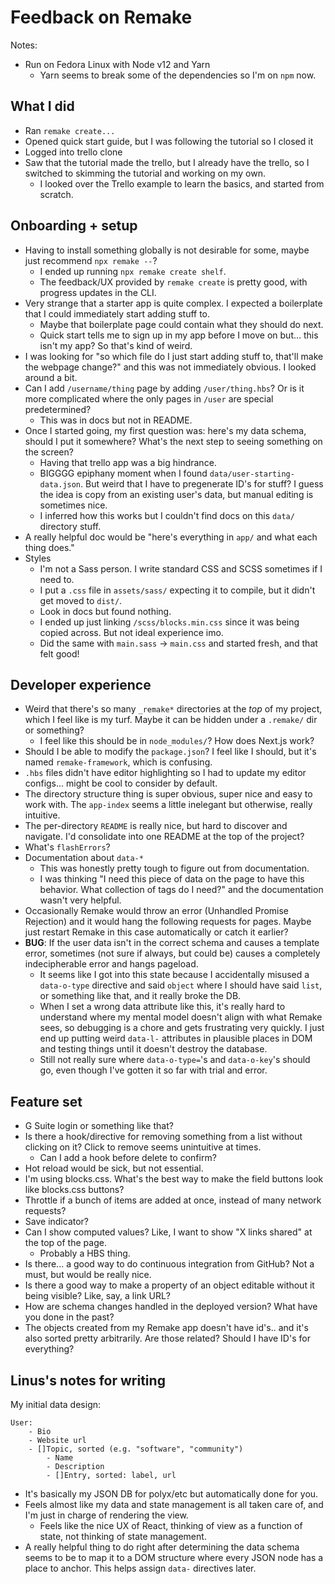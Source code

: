 # Feedback on Remake

Notes:

- Run on Fedora Linux with Node v12 and Yarn
    - Yarn seems to break some of the dependencies so I'm on `npm` now.

## What I did

- Ran `remake create...`
- Opened quick start guide, but I was following the tutorial so I closed it
- Logged into trello clone
- Saw that the tutorial made the trello, but I already have the trello, so I switched to skimming the tutorial and working on my own.
    - I looked over the Trello example to learn the basics, and started from scratch.

## Onboarding + setup

- Having to install something globally is not desirable for some, maybe just recommend `npx remake --`?
    - I ended up running `npx remake create shelf`.
    - The feedback/UX provided by `remake create` is pretty good, with progress updates in the CLI.
- Very strange that a starter app is quite complex. I expected a boilerplate that I could immediately start adding stuff to.
    - Maybe that boilerplate page could contain what they should do next.
    - Quick start tells me to sign up in my app before I move on but... this isn't my app? So that's kind of weird.
- I was looking for "so which file do I just start adding stuff to, that'll make the webpage change?" and this was not immediately obvious. I looked around a bit.
- Can I add `/username/thing` page by adding `/user/thing.hbs`? Or is it more complicated where the only pages in `/user` are special predetermined?
    - This was in docs but not in README.
- Once I started going, my first question was: here's my data schema, should I put it somewhere? What's the next step to seeing something on the screen?
    - Having that trello app was a big hindrance.
    - BIGGGG epiphany moment when I found `data/user-starting-data.json`. But weird that I have to pregenerate ID's for stuff? I guess the idea is copy from an existing user's data, but manual editing is sometimes nice.
    - I inferred how this works but I couldn't find docs on this `data/` directory stuff.
- A really helpful doc would be "here's everything in `app/` and what each thing does."
- Styles
    - I'm not a Sass person. I write standard CSS and SCSS sometimes if I need to.
    - I put a `.css` file in `assets/sass/` expecting it to compile, but it didn't get moved to `dist/`.
    - Look in docs but found nothing.
    - I ended up just linking `/scss/blocks.min.css` since it was being copied across. But not ideal experience imo.
    - Did the same with `main.sass` -> `main.css` and started fresh, and that felt good!

## Developer experience

- Weird that there's so many `_remake*` directories at the _top_ of my project, which I feel like is my turf. Maybe it can be hidden under a `.remake/` dir or something?
    - I feel like this should be in `node_modules/`? How does Next.js work?
- Should I be able to modify the `package.json`? I feel like I should, but it's named `remake-framework`, which is confusing.
- `.hbs` files didn't have editor highlighting so I had to update my editor configs... might be cool to consider by default.
- The directory structure thing is super obvious, super nice and easy to work with. The `app-index` seems a little inelegant but otherwise, really intuitive.
- The per-directory `README` is really nice, but hard to discover and navigate. I'd consolidate into one README at the top of the project?
- What's `flashErrors`?
- Documentation about `data-*`
    - This was honestly pretty tough to figure out from documentation.
    - I was thinking "I need this piece of data on the page to have this behavior. What collection of tags do I need?" and the documentation wasn't very helpful.
- Occasionally Remake would throw an error (Unhandled Promise Rejection) and it would hang the following requests for pages. Maybe just restart Remake in this case automatically or catch it earlier?
- **BUG**: If the user data isn't in the correct schema and causes a template error, sometimes (not sure if always, but could be) causes a completely indecipherable error and hangs pageload.
    - It seems like I got into this state because I accidentally misused a `data-o-type` directive and said `object` where I should have said `list`, or something like that, and it really broke the DB.
    - When I set a wrong data attribute like this, it's really hard to understand where my mental model doesn't align with what Remake sees, so debugging is a chore and gets frustrating very quickly. I just end up putting weird `data-l-` attributes in plausible places in DOM and testing things until it doesn't destroy the database.
    - Still not really sure where `data-o-type=`'s and `data-o-key`'s should go, even though I've gotten it so far with trial and error.

## Feature set

- G Suite login or something like that?
- Is there a hook/directive for removing something from a list without clicking on it? Click to remove seems unintuitive at times.
    - Can I add a hook before delete to confirm?
- Hot reload would be sick, but not essential.
- I'm using blocks.css. What's the best way to make the field buttons look like blocks.css buttons?
- Throttle if a bunch of items are added at once, instead of many network requests?
- Save indicator?
- Can I show computed values? Like, I want to show "X links shared" at the top of the page.
    - Probably a HBS thing.
- Is there... a good way to do continuous integration from GitHub? Not a must, but would be really nice.
- Is there a good way to make a property of an object editable without it being visible? Like, say, a link URL?
- How are schema changes handled in the deployed version? What have you done in the past?
- The objects created from my Remake app doesn't have id's.. and it's also sorted pretty arbitrarily. Are those related? Should I have ID's for everything?

## Linus's notes for writing

My initial data design:

```
User:
    - Bio
    - Website url
    - []Topic, sorted (e.g. "software", "community")
        - Name
        - Description
        - []Entry, sorted: label, url
```

- It's basically my JSON DB for polyx/etc but automatically done for you.
- Feels almost like my data and state management is all taken care of, and I'm just in charge of rendering the view.
    - Feels like the nice UX of React, thinking of view as a function of state, not thinking of state management.
- A really helpful thing to do right after determining the data schema seems to be to map it to a DOM structure where every JSON node has a place to anchor. This helps assign `data-` directives later.
